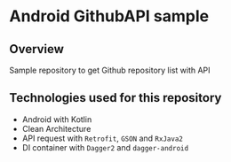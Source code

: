 # Android GithubAPI sample
## Overview
Sample repository to get Github repository list with API

## Technologies used for this repository
- Android with Kotlin
- Clean Architecture
- API request with `Retrofit`, `GSON` and `RxJava2`
- DI container with `Dagger2` and `dagger-android`
